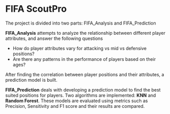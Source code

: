 # FIFA ScoutPro

The project is divided into two parts: FIFA_Analysis and FIFA_Prediction

**FIFA_Analysis** attempts to analyze the relationship between different player attributes, and answer the following questions
* How do player attributes vary for attacking vs mid vs defensive positions?
* Are there any patterns in the performance of players based on their ages?

After finding the correlation between player positions and their attributes, a prediction model is built.

**FIFA_Prediction** deals with developing a prediction model to find the best suited positions for players. Two algorithms are implemented: **KNN** and **Random Forest**.
These models are evaluated using metrics such as Precision, Sensitivity and F1 score and their results are compared.

